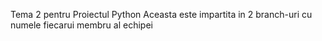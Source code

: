 Tema 2 pentru Proiectul Python
Aceasta este impartita in 2 branch-uri cu numele fiecarui membru al echipei

